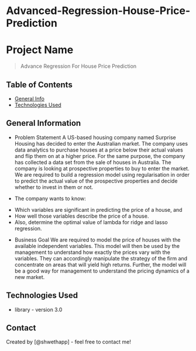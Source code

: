 # Advanced-Regression-House-Price-Prediction

# Project Name
> Advance Regression For House Price Prediction


## Table of Contents
* [General Info](#general-information)
* [Technologies Used](#technologies-used)




## General Information
- Problem Statement
A US-based housing company named Surprise Housing has decided to enter the Australian market. The company uses data analytics to purchase houses at a price below their actual values and flip them on at a higher price. For the same purpose, the company has collected a data set from the sale of houses in Australia. The company is looking at prospective properties to buy to enter the market. We are required to build a regression model using regularisation in order to predict the actual value of the prospective properties and decide whether to invest in them or not.

- The company wants to know:

* Which variables are significant in predicting the price of a house, and
* How well those variables describe the price of a house.
* Also, determine the optimal value of lambda for ridge and lasso regression.

- Business Goal
We are required to model the price of houses with the available independent variables. This model will then be used by the management to understand how exactly the prices vary with the variables. They can accordingly manipulate the strategy of the firm and concentrate on areas that will yield high returns. Further, the model will be a good way for management to understand the pricing dynamics of a new market.



## Technologies Used
- library - version 3.0


## Contact
Created by [@shwethapp] - feel free to contact me!



